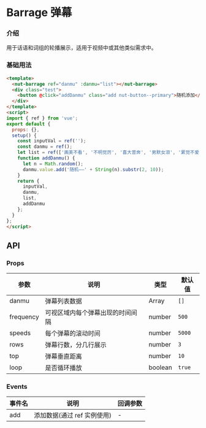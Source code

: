 # Barrage 弹幕

### 介绍

用于话语和词组的轮播展示，适用于视频中或其他类似需求中。

### 基础用法

```html
<template>
  <nut-barrage ref="danmu" :danmu="list"></nut-barrage>
  <div class="test">
    <button @click="addDanmu" class="add nut-button--primary">随机添加</button>
  </div>
</template>
<script>
import { ref } from 'vue';
export default {
  props: {},
  setup() {
    const inputVal = ref('');
    const danmu = ref();
    let list = ref(['画美不看', '不明觉厉', '喜大普奔', '男默女泪', '累觉不爱', '爷青结-']);
    function addDanmu() {
      let n = Math.random();
      danmu.value.add('随机——' + String(n).substr(2, 10));
    }
    return {
      inputVal,
      danmu,
      list,
      addDanmu
    };
  }
};
</script>
```

## API

### Props

| 参数         | 说明                             | 类型   | 默认值           |
|--------------|----------------------------------|--------|------------------|
| danmu         | 弹幕列表数据               | Array | `[]`              |
| frequency        | 可视区域内每个弹幕出现的时间间隔                         | number | `500`               |
| speeds         | 每个弹幕的滚动时间 | number |  `5000`               |
| rows  | 弹幕行数，分几行展示     | number | `3` |
| top  | 弹幕垂直距离    | number | `10` |
| loop  | 是否循环播放     | boolean | `true` |

### Events

| 事件名 | 说明           | 回调参数     |
|--------|----------------|--------------|
| add  | 添加数据(通过 ref 实例使用) | - |
